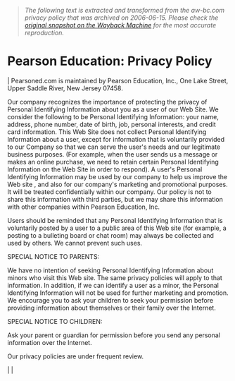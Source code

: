 > *The following text is extracted and transformed from the aw-bc.com privacy policy that was archived on 2006-06-15. Please check the [original snapshot on the Wayback Machine](https://web.archive.org/web/20060615010034id_/http%3A//www.pearsoned.com/legal/privacy.htm) for the most accurate reproduction.*

# Pearson Education: Privacy Policy

|  Pearsoned.com is maintained by Pearson Education, Inc., One Lake Street, Upper Saddle River, New Jersey 07458. 

Our company recognizes the importance of protecting the privacy of Personal Identifying Information about you as a user of our Web Site. We consider the following to be Personal Identifying Information: your name, address, phone number, date of birth, job, personal interests, and credit card information. This Web Site does not collect Personal Identifying Information about a user, except for information that is voluntarily provided to our Company so that we can serve the user's needs and our legitimate business purposes. (For example, when the user sends us a message or makes an online purchase, we need to retain certain Personal Identifying Information on the Web Site in order to respond). A user's Personal Identifying Information may be used by our company to help us improve the Web site , and also for our company's marketing and promotional purposes. It will be treated confidentially within our company. Our policy is not to share this information with third parties, but we may share this information with other companies within Pearson Education, Inc. 

Users should be reminded that any Personal Identifying Information that is voluntarily posted by a user to a public area of this Web site (for example, a posting to a bulleting board or chat room) may always be collected and used by others. We cannot prevent such uses.

SPECIAL NOTICE TO PARENTS:

We have no intention of seeking Personal Identifying Information about minors who visit this Web site. The same privacy policies will apply to that information. In addition, if we can identify a user as a minor, the Personal Identifying Information will not be used for further marketing and promotion. We encourage you to ask your children to seek your permission before providing information about themselves or their family over the Internet.

SPECIAL NOTICE TO CHILDREN:

Ask your parent or guardian for permission before you send any personal information over the Internet. 

Our privacy policies are under frequent review. 

|  | 
